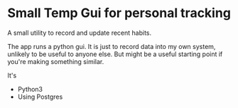 # Small Temp Gui for personal tracking

A small utility to record and update recent habits.

The app runs a python gui.  It is just to record data into my own system,
unlikely to be useful to anyone else.  But might be a useful starting point if
you're making something similar.

It's

* Python3
* Using Postgres


